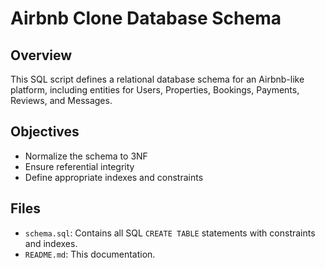 # Airbnb Clone Database Schema

## Overview
This SQL script defines a relational database schema for an Airbnb-like platform, including entities for Users, Properties, Bookings, Payments, Reviews, and Messages.

## Objectives
- Normalize the schema to 3NF
- Ensure referential integrity
- Define appropriate indexes and constraints

## Files
- `schema.sql`: Contains all SQL `CREATE TABLE` statements with constraints and indexes.
- `README.md`: This documentation.


